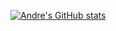 [![Andre's GitHub stats](https://github-readme-stats.vercel.app/api?username=accodo&count_private=true&theme=transparent&hide=stars)](https://github.com/anuraghazra/github-readme-stats)


<!--
**AcCodo/AcCodo** is a ✨ _special_ ✨ repository because its `README.md` (this file) appears on your GitHub profile.

Here are some ideas to get you started:

- 🔭 I’m currently working on ...
- 🌱 I’m currently learning ...
- 👯 I’m looking to collaborate on ...
- 🤔 I’m looking for help with ...
- 💬 Ask me about ...
- 📫 How to reach me: ...
- 😄 Pronouns: ...
- ⚡ Fun fact: ...

[![Top Langs](https://github-readme-stats.vercel.app/api/top-langs/?username=accodo&hide=ShaderLab,HLSL)](https://github.com/anuraghazra/github-readme-stats)

-->
